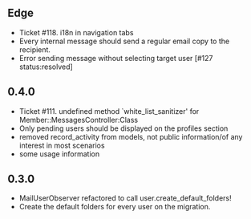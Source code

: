 Edge
----
* Ticket #118. i18n in navigation tabs
* Every internal message should send a regular email copy to the recipient.
* Error sending message without selecting target user [#127 status:resolved]

0.4.0
----
* Ticket #111. undefined method `white_list_sanitizer' for Member::MessagesController:Class
* Only pending users should be displayed on the profiles section
* removed record_activity from models, not public information/of any interest in most scenarios
* some usage information

0.3.0
----
* MailUserObserver refactored to call user.create_default_folders!
* Create the default folders for every user on the migration.